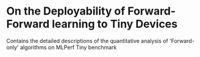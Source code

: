 # On the Deployability of Forward-Forward learning to Tiny Devices
Contains the detailed descriptions of the quantitative analysis of 'Forward-only' algorithms on MLPerf Tiny benchmark
